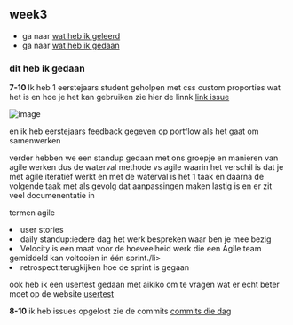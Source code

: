 
<div class="week3 generalStyling">

<h2 id="week3">week3</h2>
<ul>
    <li>ga naar <a href="#geleerd3">wat heb ik geleerd</a></li>
    <li>ga naar <a href="#gedaan3">wat heb ik gedaan</a></li>
</ul>
<h3 id="gedaan3">dit heb ik gedaan</h3>


<p> <strong>
   7-10
</strong> 
Ik heb 1 eerstejaars student geholpen met css custom proporties wat het is en hoe je het kan gebruiken zie hier de linnk <a href="https://github.com/Nyathene/the-client-website/issues/1#issuecomment-2396249872">link issue</a>

![image](https://github.com/user-attachments/assets/35b0da95-fabf-4bd4-b950-a71f179a3f79)

en ik heb eerstejaars feedback gegeven op portflow als het gaat om samenwerken

verder hebben we een standup gedaan met ons groepje en manieren van agile werken dus de waterval methode vs agile waarin het verschil is dat je met agile iteratief werkt en met de waterval is het 1 taak en daarna de volgende taak met als gevolg dat aanpassingen maken lastig is en er zit veel documenentatie in

termen agile 
<li>
    user stories
</li>
<li>daily standup:iedere dag het werk bespreken waar ben je mee bezig</li>
<li>Velocity is een maat voor de hoeveelheid werk die een Agile team gemiddeld kan voltooien in één sprint./li>
<li>retrospect:terugkijken hoe de sprint is gegaan</li>
    
ook heb ik een usertest gedaan met aikiko om te vragen wat er echt beter moet op de website
<a href="https://github.com/lisagjh/voorhoede/issues/32">usertest</a>


</p>

<p>
<strong>8-10</strong> ik heb issues opgelost zie de commits <a href="https://github.com/lisagjh/voorhoede/commits/feature-member-overviewpage/?since=2024-10-08&until=2024-10-08">commits die dag</a>
    
</p>





